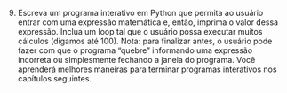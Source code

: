 9.	Escreva um programa interativo em Python que permita ao usuário entrar com uma expressão matemática e, então, imprima o valor dessa expressão. Inclua um loop tal que o usuário possa executar muitos cálculos (digamos até 100). Nota: para finalizar antes, o usuário pode fazer com que o programa “quebre” informando uma expressão incorreta ou simplesmente fechando a janela do programa. Você aprenderá melhores maneiras para terminar programas interativos nos capítulos seguintes.